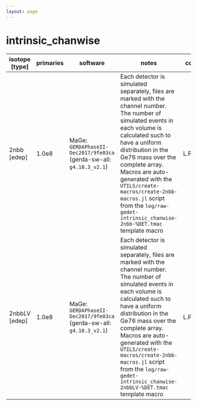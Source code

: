 ```yaml
---
layout: page
---
```


# intrinsic_chanwise

| isotope [type] | primaries | software | notes | contact |
| -- | -- | -- | -- | -- |
| 2nbb [edep] | 1.0e8 | MaGe: `GERDAPhaseII-Dec2017/9fe03ca` (gerda-sw-all: `g4.10.3_v2.1`) | Each detector is simulated separately, files are marked with the channel number. The number of simulated events in each volume is calculated such to have a uniform distribution in the Ge76 mass over the complete array. Macros are auto-generated with the `UTILS/create-macros/create-2nbb-macros.jl` script from the `log/raw-gedet-intrinsic_chanwise-2nbb-%DET.tmac` template macro | L.Pertoldi |
| 2nbbLV [edep] | 1.0e8 | MaGe: `GERDAPhaseII-Dec2017/9fe03ca` (gerda-sw-all: `g4.10.3_v2.1`) | Each detector is simulated separately, files are marked with the channel number. The number of simulated events in each volume is calculated such to have a uniform distribution in the Ge76 mass over the complete array. Macros are auto-generated with the `UTILS/create-macros/create-2nbb-macros.jl` script from the `log/raw-gedet-intrinsic_chanwise-2nbbLV-%DET.tmac` template macro | L.Pertoldi |
